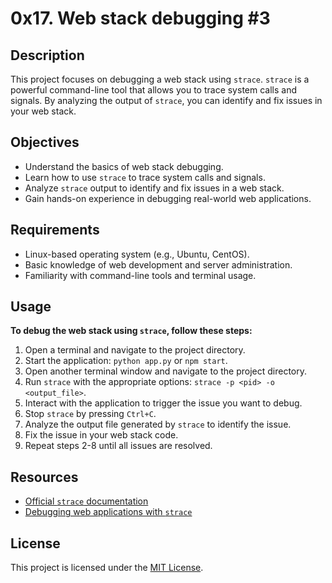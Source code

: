 # 0x17. Web stack debugging #3

## Description

This project focuses on debugging a web stack using `strace`. `strace` is a powerful command-line tool that allows you to trace system calls and signals. By analyzing the output of `strace`, you can identify and fix issues in your web stack.

## Objectives

- Understand the basics of web stack debugging.
- Learn how to use `strace` to trace system calls and signals.
- Analyze `strace` output to identify and fix issues in a web stack.
- Gain hands-on experience in debugging real-world web applications.

## Requirements

- Linux-based operating system (e.g., Ubuntu, CentOS).
- Basic knowledge of web development and server administration.
- Familiarity with command-line tools and terminal usage.  
  
## Usage

**To debug the web stack using `strace`, follow these steps:**

1. Open a terminal and navigate to the project directory.
2. Start the application: `python app.py` or `npm start`.
3. Open another terminal window and navigate to the project directory.
4. Run `strace` with the appropriate options: `strace -p <pid> -o <output_file>`.
5. Interact with the application to trigger the issue you want to debug.
6. Stop `strace` by pressing `Ctrl+C`.
7. Analyze the output file generated by `strace` to identify the issue.
8. Fix the issue in your web stack code.
9. Repeat steps 2-8 until all issues are resolved.

## Resources

- [Official `strace` documentation](https://strace.io/)
- [Debugging web applications with `strace`](https://www.linuxjournal.com/content/debugging-web-applications-strace)

## License

This project is licensed under the [MIT License](LICENSE).

